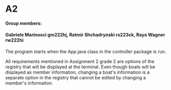 # A2
#### Group members:
#### Gabriele Marinosci gm222hj, Ratmir Shchadrynski rs223ck, Raya Wagner rw222hi
The program starts when the App.java class in the controller package is run.

All requirements mentioned in Assignment 2 grade 2 are options of the registry that will be displayed at the terminal.
Even though boats will be displayed as member information, changing a boat's information is a separate option in the registry that cannot be edited by changing a member's information.